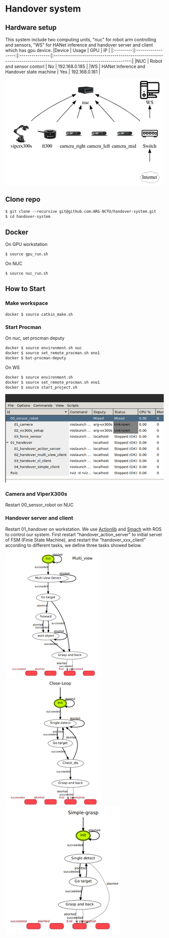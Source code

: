 # Handover system

## Hardware setup
This system include two computing units, "nuc" for robot arm controlling and sensors, "WS" for HANet inference and handover server and client which has gpu device. 
|Device   | Usage  | GPU  | IP                                                                                                         |
|:---------:|:------------------:|:---------------:|:--------------------------------------------------------------------------------------------------------------------:|
|NUC  | Robot and sensor contorl              | No           | 192.168.0.185  |
|WS  | HANet Inference and Handover state machine              | Yes           | 192.168.0.161  |

![Teaser](figures/system-diagram.png)

## Clone repo
```
$ git clone --recursive git@github.com:ARG-NCTU/handover-system.git
$ cd handover-system
```

## Docker
On GPU workstation
```
$ source gpu_run.sh
```
On NUC
```
$ source nuc_run.sh
```

## How to Start
### Make workspace
```
docker $ source catkin_make.sh
```

### Start Procman
On nuc, set procman deputy
```
docker $ source environment.sh nuc
docker $ source set_remote_procman.sh eno1
docker $ bot-procman-deputy
```
On WS
```
docker $ source environment.sh
docker $ source set_remote_procman.sh eno1
docker $ source start_project.sh
```
![Teaser](figures/procman.png)
### Camera and ViperX300s
Restart 00_sensor_robot on NUC

### Handover server and client
Restart 01_handover on workstation. We use [Actionlib](http://wiki.ros.org/actionlib) and [Smach](http://wiki.ros.org/smach) with ROS to control our system. First restart "handover_action_server" to initial server of FSM (Finie State Machine), and restart the "handover_xxx_client" according to different tasks, we define three tasks showed below.
<p float="left">
  <img src="figures/multi-view-smach.png" width="300" title="multi-view grasping" />
  <img src="figures/cl-smach.png" width="303" title="close-loop grasping"/> 
  <img src="figures/simple-samch.png" width="366" title="simple grasping"/>
</p>
